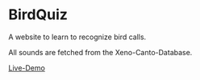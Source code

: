 # BirdQuiz

A website to learn to recognize bird calls.

All sounds are fetched from the Xeno-Canto-Database.

[Live-Demo](https://selador.eu/)
